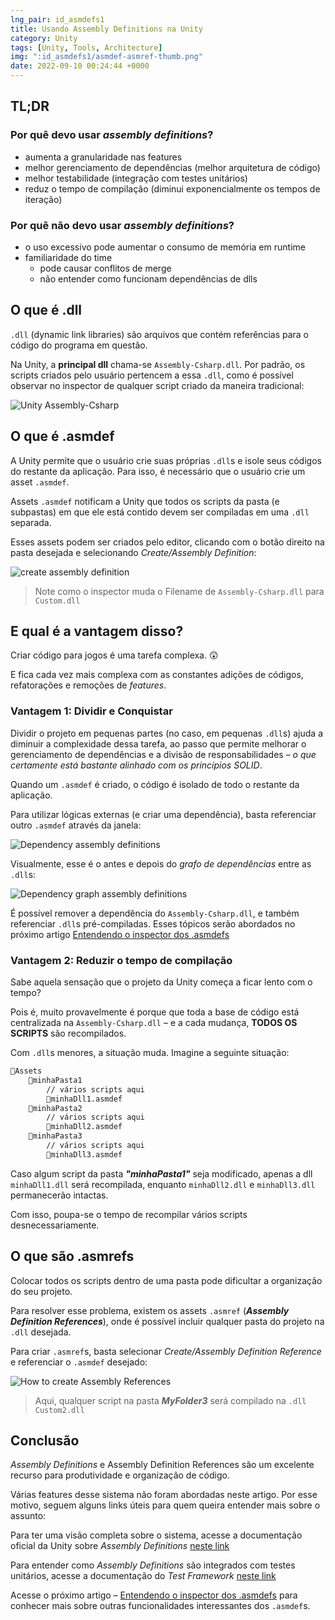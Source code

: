 ```yaml
---
lng_pair: id_asmdefs1
title: Usando Assembly Definitions na Unity
category: Unity
tags: [Unity, Tools, Architecture]
img: ":id_asmdefs1/asmdef-asmref-thumb.png"
date: 2022-09-10 00:24:44 +0000
---
```


[next article]:https://google.com
[asmdef Unity documentation]:https://docs.unity3d.com/Manual/ScriptCompilationAssemblyDefinitionFiles.html
[Unity Test Framework]:https://docs.unity3d.com/Packages/com.unity.test-framework@1.1/manual/edit-mode-vs-play-mode-tests.html

## TL;DR

### Por quê devo usar *assembly definitions*?
- aumenta a granularidade nas features
- melhor gerenciamento de dependências (melhor arquitetura de código)
- melhor testabilidade (integração com testes unitários)
- reduz o tempo de compilação (diminui exponencialmente os tempos de iteração)

### Por quê não devo usar *assembly definitions*?
- o uso excessivo pode aumentar o consumo de memória em runtime
- familiaridade do time
    - pode causar conflitos de merge
    - não entender como funcionam dependências de dlls

## O que é .dll

`.dll` (dynamic link libraries) são arquivos que contém referências para o código do programa em questão.

Na Unity, a **principal dll** chama-se `Assembly-Csharp.dll`. Por padrão, os scripts criados pelo usuário pertencem a essa `.dll`, como é possível observar no inspector de qualquer script criado da maneira tradicional:

![Unity Assembly-Csharp](:id_asmdefs1/assembly-csharp.drawio.png)

## O que é .asmdef

A Unity permite que o usuário crie suas próprias `.dll`s e isole seus códigos do restante da aplicação. Para isso, é necessário que o usuário crie um asset `.asmdef`.

Assets `.asmdef` notificam a Unity que todos os scripts da pasta (e subpastas) em que ele está contido devem ser compiladas em uma `.dll` separada.

Esses assets podem ser criados pelo editor, clicando com o botão direito na pasta desejada e selecionando *Create/Assembly Definition*:

![create assembly definition](:id_asmdefs1/create-asmdef.gif)

> Note como o inspector muda o Filename de `Assembly-Csharp.dll` para `Custom.dll`

## E qual é a vantagem disso?

Criar código para jogos é uma tarefa complexa. 😲

E fica cada vez mais complexa com as constantes adições de códigos, refatorações e remoções de *features*.

### Vantagem 1: Dividir e Conquistar

Dividir o projeto em pequenas partes (no caso, em pequenas `.dll`s) ajuda a diminuir a complexidade dessa tarefa, ao passo que permite melhorar o gerenciamento de dependências e a divisão de responsabilidades – *o que certamente está bastante alinhado com os princípios SOLID*.

Quando um `.asmdef` é criado, o código é isolado de todo o restante da aplicação. 

Para utilizar lógicas externas (e criar uma dependência), basta referenciar outro `.asmdef` através da janela:

![Dependency *assembly definitions*](:id_asmdefs1/dependencies-asmdef.gif)

Visualmente, esse é o antes e depois do *grafo de dependências* entre as `.dll`s:

![Dependency graph *assembly definitions*](:id_asmdefs1/dependency-graph.drawio.png)

É possível remover a dependência do `Assembly-Csharp.dll`, e também referenciar `.dll`s pré-compiladas. Esses tópicos serão abordados no próximo artigo [Entendendo o inspector dos .asmdefs][next article]

### Vantagem 2: Reduzir o tempo de compilação

Sabe aquela sensação que o projeto da Unity começa a ficar lento com o tempo? 

Pois é, muito provavelmente é porque que toda a base de código está centralizada na `Assembly-Csharp.dll` – e a cada mudança, **TODOS OS SCRIPTS** são recompilados.

Com `.dll`s menores, a situação muda. Imagine a seguinte situação:

``` txt
📁Assets
    📁minhaPasta1
        // vários scripts aqui
        🔹minhaDll1.asmdef
    📁minhaPasta2
        // vários scripts aqui
        🔹minhaDll2.asmdef
    📁minhaPasta3
        // vários scripts aqui
        🔹minhaDll3.asmdef
```


Caso algum script da pasta ***"minhaPasta1"*** seja modificado, apenas a dll ``minhaDll1.dll`` será recompilada, enquanto ``minhaDll2.dll`` e ``minhaDll3.dll`` permanecerão intactas.

Com isso, poupa-se o tempo de recompilar vários scripts desnecessariamente.

## O que são .asmrefs

Colocar todos os scripts dentro de uma pasta pode dificultar a organização do seu projeto. 

Para resolver esse problema, existem os assets `.asmref` (***Assembly Definition References***), onde é possível incluir qualquer pasta do projeto na `.dll` desejada.

Para criar `.asmref`s, basta selecionar *Create/Assembly Definition Reference* e referenciar o `.asmdef` desejado:

![How to create Assembly References](:id_asmdefs1/asmref.gif)

> Aqui, qualquer script na pasta ***MyFolder3*** será compilado na `.dll` `Custom2.dll`

## Conclusão

*Assembly Definitions* e Assembly Definition References são um excelente recurso para produtividade e organização de código. 

Várias features desse sistema não foram abordadas neste artigo. Por esse motivo, seguem alguns links úteis para quem queira entender mais sobre o assunto:

Para ter uma visão completa sobre o sistema, acesse a documentação oficial da Unity sobre *Assembly Definitions* [neste link][asmdef Unity documentation]

Para entender como *Assembly Definitions* são integrados com testes unitários, acesse a documentação do *Test Framework* [neste link][Unity Test Framework]

Acesse o próximo artigo – [Entendendo o inspector dos .asmdefs][next article] para conhecer mais sobre outras funcionalidades interessantes dos `.asmdef`s.
